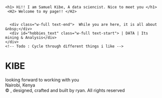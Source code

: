 
 <!-- Me section -->
 <section class="container">

<div class="me text-center flex">
    
    <h1> Hi!! I am Samuel Kibe, A data sciencist. Nice to meet you </h1>
     <H2> Welcome to my page!! </H2>


      <div class="w-full text-end">  While you are here, it is all about &nbsp;</div>
      <div id="hobbies_text" class="w-full text-start"> | DATA | Its mining & Analysis</div>
    </div>
    <!-- Todo : Cycle through different things i like -->
  </section>

  <!-- Footer Section -->
  <footer class="footer bg-primary pb-3">
    <div class="container">
      <div class="flex justify-between align-center mb-3">
        <h1 class="text-logo on-primary">KIBE</h1>
        <div>
          <a href="https://github.com/RyanKoech" target="_blank"><i class="uil uil-github footer-icon mr-3 on-primary icon-medium"></i></a>
          <a href="https://twitter.com/ryandevsss" target="_blank"><i class="uil uil-twitter footer-icon mr-3 on-primary icon-medium"></i></a>
          <a href="https://ke.linkedin.com/in/ryan-koech-7ba340209" target="_blank"><i class="uil uil-linkedin footer-icon mr-3 on-primary icon-medium"></i></a>
        </div>
      </div>
      <div class="flex justify-between align-center alpha75 align-start">
        <div class="on-primary flex-fill">
          looking forward to working with you
        </div>
        <div class="on-primary flex-fil">
          Nairobi, Kenya
        </div>
      </div>
      <div class="text-center on-primary alpha50">
        © <span id="footer_year_text" class="on-primary"></span>, designed, crafted and built by ryan. All rights reserved
      </div>
    </div>
  </footer>
